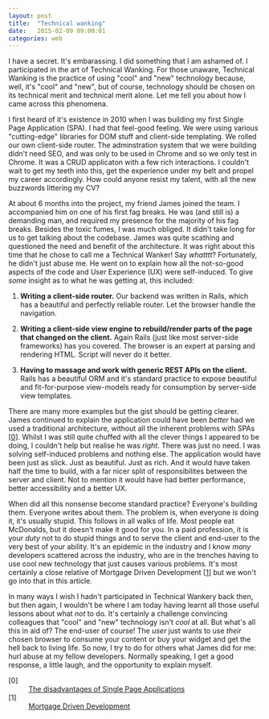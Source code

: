 ```yaml
---
layout: post
title:  "Technical wanking"
date:   2015-02-09 09:00:01
categories: web
---
```


I have a secret. It's embarassing. I did something that I am ashamed of. I participated in the art of Technical Wanking. For those unaware, Technical Wanking is the practice of using "cool" and "new" technology because, well, it's "cool" and "new", but of course, technology should be chosen on its technical merit and technical merit alone. Let me tell you about how I came across this phenomena.

I first heard of it's existence in 2010 when I was building my first Single Page Application (SPA). I had that feel-good feeling. We were using various "cutting-edge" libraries for DOM stuff and client-side templating. We rolled our own client-side router. The adminstration system that we were building didn't need SEO, and was only to be used in Chrome and so we only test in Chrome. It was a CRUD applicaton with a few rich interactions. I couldn't wait to get my teeth into this, get the experience under my belt and propel my career accordingly. How could anyone resist my talent, with all the new buzzwords littering my CV?

At about 6 months into the project, my friend James joined the team. I accompanied him on one of his first fag breaks. He was (and still is) a demanding man, and required my presence for the majority of his fag breaks. Besides the toxic fumes, I was much obliged. It didn't take long for us to get talking about the codebase. James was quite scathing and questioned the need and benefit of the architecture. It was right about this time that he chose to call me a Technical Wanker! Say *whatttt*? Fortunately, he didn't just abuse me. He went on to explain how all the not-so-good aspects of the code and User Experience (UX) were self-induced. To give *some* insight as to what he was getting at, this included:

1. **Writing a client-side router.** Our backend was written in Rails, which has a beautiful and perfectly reliable router. Let the browser handle the navigation.

2. **Writing a client-side view engine to rebuild/render parts of the page that changed on the client.** Again Rails (just like most server-side frameworks) has you covered. The browser is an expert at parsing and rendering HTML. Script will never do it better.

3. **Having to massage and work with generic REST APIs on the client.** Rails has a beautiful ORM and it's standard practice to expose beautiful and fit-for-purpose view-models ready for consumption by server-side view templates.

There are many more examples but the gist should be getting clearer. James continued to explain the application could have been *better* had we used a traditional architecture, without all the inherent problems with SPAs [[0](#ref0)]. Whilst I was still quite chuffed with all the clever things I appeared to be doing, I couldn't help but realise he was *right*. There was just no need. I was solving self-induced problems and nothing else. The application would have been just as slick. Just as beautiful. Just as rich. And it would have taken half the time to build, with a far nicer split of responsibilites between the server and client. Not to mention it would have had better performance, better accessibility and a better UX.

When did all this nonsense become standard practice? Everyone's building them. Everyone writes about them. The problem is, when everyone is doing it, it's usually stupid. This follows in all walks of life. Most people eat McDonalds, but it doesn't make it good for you. In a paid profession, it is your *duty* not to do stupid things and to serve the client and end-user to the very best of your ability. It's an epidemic in the industry and I know *many* developers scattered across the industry, who are in the trenches having to use cool new technology that just causes various problems. It's most certainly a close relative of Mortgage Driven Development [[1](#ref1)] but we won't go into that in this article.

In many ways I wish I hadn't participated in Technical Wankery back then, but then again, I wouldn't be where I am today having learnt all those useful lessons about what *not* to do. It's certainly a challenge convincing colleagues that "cool" and "new" technology isn't *cool* at all. But what's all this in aid of? The end-user of course! The *user* just wants to use *their* chosen browser to consume your content or buy your widget and get the hell back to living life. So now, I try to do for others what James did for me: hurl abuse at my fellow developers. Normally speaking, I get a good response, a little laugh, and the opportunity to explain myself.

<dl>
	<dt class="citation" id="ref0">[0]</dt>
	<dd><a href="/articles/the-disadvantages-of-single-page-applications/">The disadvantages of Single Page Applications</a></dd>
	<dt class="citation" id="ref1">[1]</dt>
	<dd><a href="http://codemanship.co.uk/parlezuml/blog/?postid=147">Mortgage Driven Development</a></dd>
</dl>